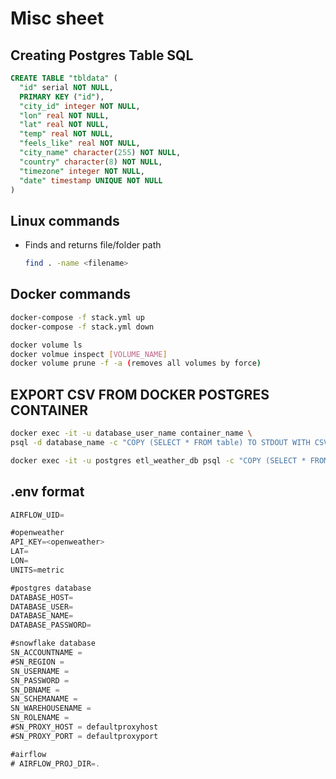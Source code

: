 # Misc sheet

## Creating Postgres Table SQL
```sql
CREATE TABLE "tbldata" (
  "id" serial NOT NULL,
  PRIMARY KEY ("id"),
  "city_id" integer NOT NULL,
  "lon" real NOT NULL,
  "lat" real NOT NULL,
  "temp" real NOT NULL,
  "feels_like" real NOT NULL,
  "city_name" character(255) NOT NULL,
  "country" character(8) NOT NULL,
  "timezone" integer NOT NULL,
  "date" timestamp UNIQUE NOT NULL
)
```

## Linux commands
- Finds and returns file/folder path
  ```bash
  find . -name <filename>
  ```

## Docker commands
```bash
docker-compose -f stack.yml up
docker-compose -f stack.yml down

docker volume ls
docker volmue inspect [VOLUME_NAME]
docker volume prune -f -a (removes all volumes by force)
```


## EXPORT CSV FROM DOCKER POSTGRES CONTAINER
```bash
docker exec -it -u database_user_name container_name \
psql -d database_name -c "COPY (SELECT * FROM table) TO STDOUT WITH CSV HEADER" > output.csv
```
```bash
docker exec -it -u postgres etl_weather_db psql -c "COPY (SELECT * FROM tblweatherdata LIMIT 5) TO STDOUT WITH CSV HEADER;" -d openweather > tblweatherdata.csv
```

## .env format
```js
AIRFLOW_UID=

#openweather
API_KEY=<openweather>
LAT=
LON=
UNITS=metric

#postgres database
DATABASE_HOST=
DATABASE_USER=
DATABASE_NAME=
DATABASE_PASSWORD=

#snowflake database
SN_ACCOUNTNAME = 
#SN_REGION = 
SN_USERNAME = 
SN_PASSWORD = 
SN_DBNAME = 
SN_SCHEMANAME = 
SN_WAREHOUSENAME = 
SN_ROLENAME = 
#SN_PROXY_HOST = defaultproxyhost
#SN_PROXY_PORT = defaultproxyport

#airflow
# AIRFLOW_PROJ_DIR=.

```